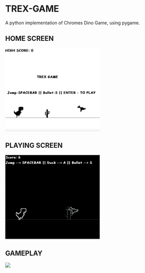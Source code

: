 # TREX-GAME
A python implementation of Chromes Dino Game, using pygame.

## HOME SCREEN
<img src="https://github.com/xavierohan/TREX-GAME/blob/master/Home%20Screen.png" width="300">



## PLAYING SCREEN
<img src="https://github.com/xavierohan/TREX-GAME/blob/master/Playing%20Screen.png" width="300">

## GAMEPLAY

<img src="https://github.com/xavierohan/TREX-GAME/blob/master/gameplay.gif" width="300">

